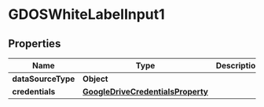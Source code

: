 

# GDOSWhiteLabelInput1


## Properties

| Name | Type | Description | Notes |
|------------ | ------------- | ------------- | -------------|
|**dataSourceType** | **Object** |  |  |
|**credentials** | [**GoogleDriveCredentialsProperty**](GoogleDriveCredentialsProperty.md) |  |  |



